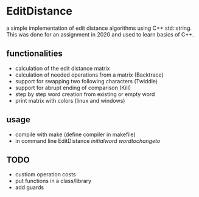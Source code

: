 ﻿# EditDistance
a simple implementation of edit distance algorithms using C++ std::string.
This was done for an assignment in 2020 and used to learn basics of C++.

## functionalities
* calculation of the edit distance matrix
* calculation of needed operations from a matrix (Backtrace)
* support for swapping two following characters (Twiddle)
* support for abrupt ending of comparison (Kill)
* step by step word creation from existing or empty word
* print matrix with colors (linux and windows)

## usage
* compile with make (define compiler in makefile)
* in command line EditDistance $initial word$ $word to change to$

## TODO
* custiom operation costs
* put functions in a class/library
* add guards
